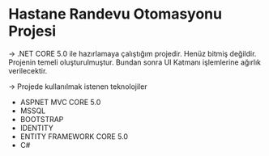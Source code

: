 # Hastane Randevu Otomasyonu Projesi 

-> .NET CORE 5.0 ile hazırlamaya çalıştığım projedir. Henüz bitmiş değildir. Projenin temeli oluşturulmuştur. Bundan sonra UI Katmanı işlemlerine ağırlık verilecektir.

-> Projede kullanılmak istenen teknolojiler
* ASPNET MVC CORE 5.0
* MSSQL
* BOOTSTRAP
* IDENTITY
* ENTITY FRAMEWORK CORE 5.0 
* C#
